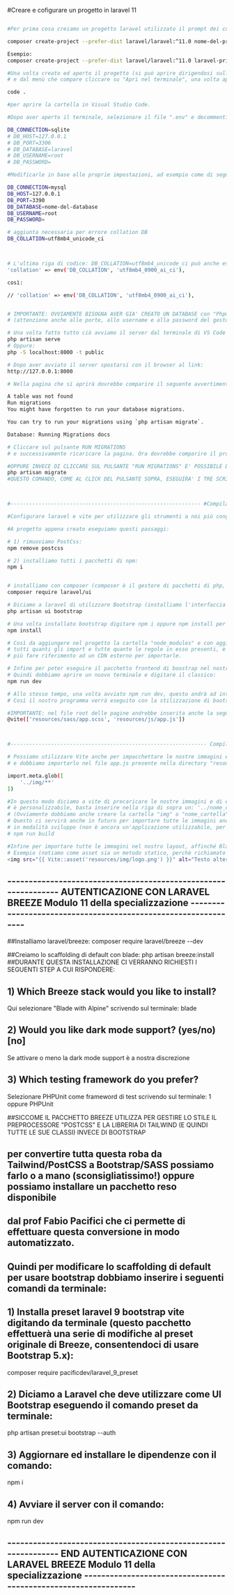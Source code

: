 #Creare e cofigurare un progetto in laravel 11

```bash

#Per prima cosa creiamo un progetto laravel utilizzato il prompt dei comandi digitando il seguente comando di composer:

composer create-project --prefer-dist laravel/laravel:^11.0 nome-del-progetto

Esempio:
composer create-project --prefer-dist laravel/laravel:^11.0 laravel-primi-passi

#Una volta creato ed aperto il progetto (si può aprire dirigendosi sulla directory del progetto, cliccando col tasto destro sulla cartella
# e dal menù che compare cliccare su "Apri nel terminale", una volta aperto questo digitare:

code .

#per aprire la cartella in Visual Studio Code.

#Dopo aver aperto il terminale, selezionare il file ".env" e decommentiamo queste righe di codice (dovrebbero essere a partire dalla riga 22):

DB_CONNECTION=sqlite
# DB_HOST=127.0.0.1
# DB_PORT=3306
# DB_DATABASE=laravel
# DB_USERNAME=root
# DB_PASSWORD=

#Modificarle in base alle proprie impostazioni, ad esempio come di seguito:

DB_CONNECTION=mysql
DB_HOST=127.0.0.1
DB_PORT=3390
DB_DATABASE=nome-del-database
DB_USERNAME=root
DB_PASSWORD=

# aggiunta necessaria per errore collation DB
DB_COLLATION=utf8mb4_unicode_ci



# L'ultima riga di codice: DB_COLLATION=utf8mb4_unicode_ci può anche essere omessa spostandosi nel file "database.php" in: "config\database.php" e alla riga 52 commentare questa riga di codice:
'collation' => env('DB_COLLATION', 'utf8mb4_0900_ai_ci'),

così:

// 'collation' => env('DB_COLLATION', 'utf8mb4_0900_ai_ci'),


# IMPORTANTE: OVVIAMENTE BISOGNA AVER GIA' CREATO UN DATABASE con "Phpmyadmin" o con "MySQL Workbench" ed averlo associato alla riga di sopra inserendo il suo nome: DB_DATABASE=nome-del-database
# (attenzione anche alle porte, allo username e alla password del gestore di database).

# Una volta fatto tutto ciò avviamo il server dal terminale di VS Code con uno di questi due comandi:
php artisan serve
# Oppure:
php -S localhost:8000 -t public

# Dopo aver avviato il server spostarsi con il browser al link:
http://127.0.0.1:8000

# Nella pagina che si aprirà dovrebbe comparire il seguente avvertimento, che richiede di avviare una migration del database:

A table was not found
Run migrations
You might have forgotten to run your database migrations.

You can try to run your migrations using `php artisan migrate`.

Database: Running Migrations docs

# Cliccare sul pulsante RUN MIGRATIONS
# e successivamente ricaricare la pagina. Ora dovrebbe comparire il progetto appena creato con la pagina di welcome perfettamente funzionante.

#OPPURE INVECE DI CLICCARE SUL PULSANTE "RUN MIGRATIONS" E' POSSIBILE DIGITARE DAL TERMINALE DI VISUAL STUDIO CODE IL COMANDO:
php artisan migrate
#QUESTO COMANDO, COME AL CLICK DEL PULSANTE SOPRA, ESEGUIRA' I TRE SCRIPT (PRESENTI NELLA CARTELLA database/migrations/) CHE CREERANNO LE TABELLE DI DEFAULT PER IL FUNZIONAMENTO DI LARAVEL



#------------------------------------------------------------- #Compilazione Assets con Vite --------------------------------------------------------------------------------

#Configurare laravel e vite per utilizzare gli strumenti a noi più congeniali, come bootstrap 5:

#A progetto appena creato eseguiamo questi passaggi:

# 1) rimuoviamo PostCss:
npm remove postcss

# 2) installiamo tutti i pacchetti di npm:
npm i


# installiamo con composer (composer è il gestore di pacchetti di php, l'equivalente php di npm che è il gestore di pacchetti di Node JS) il gestore di UI di Laravel:
composer require laravel/ui

# Diciamo a laravel di utilizzare Bootstrap (installiamo l'interfaccia utente di Bootstrap):
php artisan ui bootstrap

# Una volta installato bootstrap digitare npm i oppure npm install per completare la procedura:
npm install

# Così da aggiungere nel progetto la cartella "node_modules" e con aggiornata ed inserita anche la cartella di bootstrap. In questo modo avremmo nel progetto
# tutti quanti gli import e tutte quante le regole in esso presenti, e di conseguenza tutti quanti gli stili di boostrap installati in locale. Non dovremmo quindi
# più fare riferimento ad un CDN esterno per importarle.

# Infine per poter eseguire il pacchetto frontend di boostrap nel nostro backend? Dobbiamo usare il suo node package maneger (npm) che lo faccia avviare.
# Quindi dobbiamo aprire un nuovo terminale e digitare il classico:
npm run dev

# Allo stesso tempo, una volta avviato npm run dev, questo andrà ad interpretare tutte le direttive di Vite, che è anch'esso un package manager frontend.
# Così il nostro programma verrà eseguito con la stilizzazione di bootstrap.

#IMPORTANTE: nel file root delle pagine andrebbe inserita anche la seguente istruzione (preferibilmente nel tag <head>...</head>), così da permettere a Laravel di cercare le risorse per Bootstrap ed SCSS:
@vite(['resources/sass/app.scss', 'resources/js/app.js'])



#--------------------------------------------------------------- Compilazione Assets Vite/Blade -----------------------------------------------------------------------------

# Possiamo utilizzare Vite anche per impacchettare le nostre immagini e permettere alla nostra applicazione di averle caricate. Per fare questo dobbiamo utilizzare il metodo glob()
# e dobbiamo importarlo nel file app.js presente nella directory "resources/js/app.js". Qui dobbiamo aggiungere le seguenti righe di codice:

import.meta.glob([
	'../img/**'
])

#In questo modo diciamo a vite di precaricare le nostre immagini e di essere sicuri che tutte le immagini che abbiamo inserito nella cartella resources/img (l'ultimo cartella
# è personalizzabile, basta inserire nella riga di sopra un: '../nome_cartella/**' al posto di img) saranno inviate al pacchetto della nostra applicazione una volta che la costruiamo.
# (Ovviamente dobbiamo anche creare la cartella "img" o "nome_cartella" in "resources")
# Questo ci servirà anche in futuro per importare tutte le immagini anche nella buil di rilascio dell'applicativo, perchè ora stiamo eseguendo l'applicazione soltanto
# in modalità sviluppo (non è ancora un'applicazione utilizzabile, per esserlo dovremo fare la build). Questi assets verranno poi versionati quando faremo la build ufficiale con il comando
# npm run build

#Infine per importare tutte le immagini nel nostro layout, affinché Blade le processi, dobbiamo usare la direttiva Vite::asset().
# Esempio (notiamo come asset sia un metodo statico, perchè richiamato con Vite::asset):
<img src="{{ Vite::asset('resources/img/logo.png') }}" alt="Testo alternativo">

```

## --------------------------------------------------------------- AUTENTICAZIONE CON LARAVEL BREEZE Modulo 11 della specializzazione ---------------------------------------------------------------

##Installiamo laravel/breeze:
composer require laravel/breeze --dev

##Creiamo lo scaffolding di default con blade:
php artisan breeze:install
##DURANTE QUESTA INSTALLAZIONE CI VERRANNO RICHIESTI I SEGUENTI STEP A CUI RISPONDERE:

## 1) Which Breeze stack would you like to install?

Qui selezionare "Blade with Alpine" scrivendo sul terminale: blade

## 2) Would you like dark mode support? (yes/no) [no]

Se attivare o meno la dark mode support è a nostra discrezione

## 3) Which testing framework do you prefer?

Selezionare PHPUnit come frameword di test scrivendo sul terminale: 1 oppure PHPUnit

##SICCOME IL PACCHETTO BREEZE UTILIZZA PER GESTIRE LO STILE IL PREPROCESSORE "POSTCSS" E LA LIBRERIA DI TAILWIND (E QUINDI TUTTE LE SUE CLASSI) INVECE DI BOOTSTRAP

## per convertire tutta questa roba da Tailwind/PostCSS a Bootstrap/SASS possiamo farlo o a mano (sconsigliatissimo!) oppure possiamo installare un pacchetto reso disponibile

## dal prof Fabio Pacifici che ci permette di effettuare questa conversione in modo automatizzato.

## Quindi per modificare lo scaffolding di default per usare bootstrap dobbiamo inserire i seguenti comandi da terminale:

## 1) Installa preset laravel 9 bootstrap vite digitando da terminale (questo pacchetto effettuerà una serie di modifiche al preset originale di Breeze, consentendoci di usare Bootstrap 5.x):

composer require pacificdev/laravel_9_preset

## 2) Diciamo a Laravel che deve utilizzare come UI Bootstrap eseguendo il comando preset da terminale:

php artisan preset:ui bootstrap --auth

## 3) Aggiornare ed installare le dipendenze con il comando:

npm i

## 4) Avviare il server con il comando:

npm run dev

## --------------------------------------------------------------- END AUTENTICAZIONE CON LARAVEL BREEZE Modulo 11 della specializzazione ---------------------------------------------------------------
